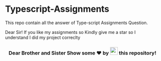 # Typescript-Assignments

This repo contain all the answer of Type-script Assignments Question.

Dear Sir! 
If you like my assignments so Kindly give me a star so I understand I did my project correclty

<h3 align="center">Dear Brother and Sister Show some ❤ by <img src="https://imgur.com/o7ncZFp.jpg" height=25px width=25px> this repository!</h3>
